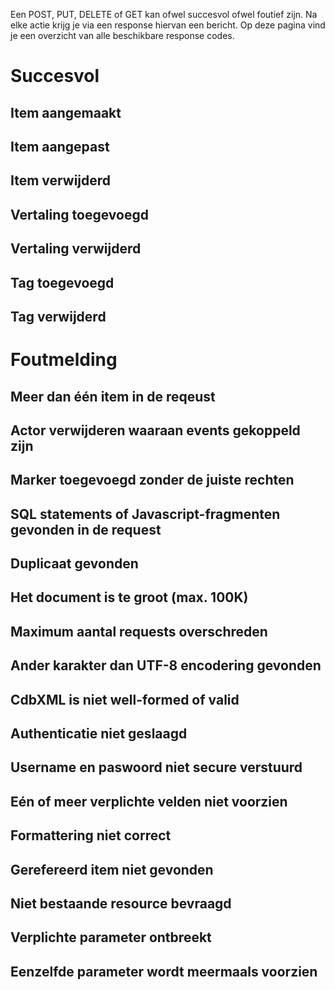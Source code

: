 ---
---

Een POST, PUT, DELETE of GET kan ofwel succesvol ofwel foutief zijn. Na elke actie krijg je via een response hiervan een bericht. Op deze pagina vind je een overzicht van alle beschikbare response codes.

# Succesvol

## Item aangemaakt

## Item aangepast

## Item verwijderd

## Vertaling toegevoegd

## Vertaling verwijderd

## Tag toegevoegd

## Tag verwijderd


# Foutmelding

## Meer dan één item in de reqeust

## Actor verwijderen waaraan events gekoppeld zijn

## Marker toegevoegd zonder de juiste rechten

## SQL statements of Javascript-fragmenten gevonden in de request

## Duplicaat gevonden

## Het document is te groot (max. 100K)

## Maximum aantal requests overschreden

## Ander karakter dan UTF-8 encodering gevonden

## CdbXML is niet well-formed of valid

## Authenticatie niet geslaagd

## Username en paswoord niet secure verstuurd

## Eén of meer verplichte velden niet voorzien

## Formattering niet correct

## Gerefereerd item niet gevonden

## Niet bestaande resource bevraagd

## Verplichte parameter ontbreekt

## Eenzelfde parameter wordt meermaals voorzien













